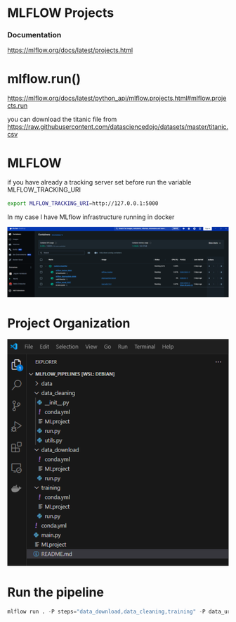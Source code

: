 # MLFLOW Projects
### Documentation

https://mlflow.org/docs/latest/projects.html

# mlflow.run()
https://mlflow.org/docs/latest/python_api/mlflow.projects.html#mlflow.projects.run

you can download the titanic file from https://raw.githubusercontent.com/datasciencedojo/datasets/master/titanic.csv

# MLFLOW
if you have already a tracking server set before run the variable  MLFLOW_TRACKING_URI 
```bash
export MLFLOW_TRACKING_URI=http://127.0.0.1:5000
```
In my case I have MLflow infrastructure running in docker

![alt text](images/mlflow.png)



# Project Organization

![alt text](images/project.png)

# Run the pipeline

```python
mlflow run . -P steps="data_download,data_cleaning,training" -P data_url="https://raw.githubusercontent.com/datasciencedojo/datasets/master/titanic.csv" --experiment-name pipelines
```